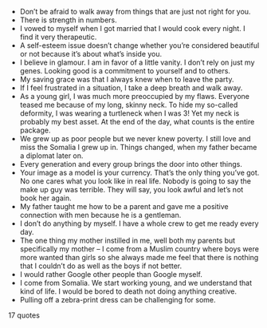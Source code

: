  - Don’t be afraid to walk away from things that are just not right for you.
 - There is strength in numbers.
 - I vowed to myself when I got married that I would cook every night. I find it very therapeutic.
 - A self-esteem issue doesn’t change whether you’re considered beautiful or not because it’s about what’s inside you.
 - I believe in glamour. I am in favor of a little vanity. I don’t rely on just my genes. Looking good is a commitment to yourself and to others.
 - My saving grace was that I always knew when to leave the party.
 - If I feel frustrated in a situation, I take a deep breath and walk away.
 - As a young girl, I was much more preoccupied by my flaws. Everyone teased me because of my long, skinny neck. To hide my so-called deformity, I was wearing a turtleneck when I was 3! Yet my neck is probably my best asset. At the end of the day, what counts is the entire package.
 - We grew up as poor people but we never knew poverty. I still love and miss the Somalia I grew up in. Things changed, when my father became a diplomat later on.
 - Every generation and every group brings the door into other things.
 - Your image as a model is your currency. That’s the only thing you’ve got. No one cares what you look like in real life. Nobody is going to say the make up guy was terrible. They will say, you look awful and let’s not book her again.
 - My father taught me how to be a parent and gave me a positive connection with men because he is a gentleman.
 - I don’t do anything by myself. I have a whole crew to get me ready every day.
 - The one thing my mother instilled in me, well both my parents but specifically my mother – I come from a Muslim country where boys were more wanted than girls so she always made me feel that there is nothing that I couldn’t do as well as the boys if not better.
 - I would rather Google other people than Google myself.
 - I come from Somalia. We start working young, and we understand that kind of life. I would be bored to death not doing anything creative.
 - Pulling off a zebra-print dress can be challenging for some.

17 quotes